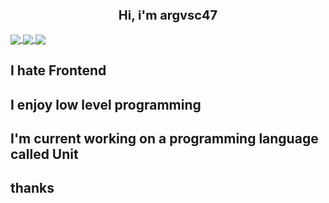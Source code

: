 <h2 align="center" style="font-size: 20px;">Hi, i'm argvsc47</h2>
<a href="https://github.com/anuraghazra/github-readme-stats">
  <img align="center" src="https://github-readme-stats.vercel.app/api?username=argvsc47&theme=radical&show_icons=true" />
</a>

<a href="https://github.com/anuraghazra/github-readme-stats">
  <img align="center" src="https://github-readme-stats.vercel.app/api/top-langs/?username=argvsc47&theme=radical" />
</a>
 
<a top="25" href="https://github.com/ryo-ma/github-profile-trophy">
  <img align="center" src="https://github-profile-trophy.vercel.app/?username=argvsc47&theme=darkhub&margin-h=25&margin-w=25" />
</a>

## I hate Frontend
## I enjoy low level programming
## I'm current working on a programming language called Unit
## thanks
